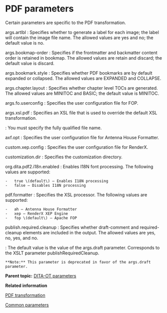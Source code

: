 # PDF parameters

Certain parameters are specific to the PDF transformation.

args.artlbl
:   Specifies whether to generate a label for each image; the label will contain the image file name. The allowed values are yes and no; the default value is no.

args.bookmap-order
:   Specifies if the frontmatter and backmatter content order is retained in bookmap. The allowed values are retain and discard; the default value is discard.

args.bookmark.style
:   Specifies whether PDF bookmarks are by default expanded or collapsed. The allowed values are EXPANDED and COLLAPSE.

args.chapter.layout
:   Specifies whether chapter level TOCs are generated. The allowed values are MINITOC and BASIC; the default value is MINITOC.

args.fo.userconfig
:   Specifies the user configuration file for FOP.

args.xsl.pdf
:   Specifies an XSL file that is used to override the default XSL transformation.

:   You must specify the fully qualified file name.

axf.opt
:   Specifies the user configuration file for Antenna House Formatter.

custom.xep.config
:   Specifies the user configuration file for RenderX.

customization.dir
:   Specifies the customization directory.

org.dita.pdf2.i18n.enabled
:   Enables I18N font processing. The following values are supported:

    -   true \(default\) – Enables I18N processing
    -   false – Disables I18N processing

pdf.formatter
:   Specifies the XSL processor. The following values are supported:

    -   ah – Antenna House Formatter
    -   xep – RenderX XEP Engine
    -   fop \(default\) – Apache FOP

publish.required.cleanup
:   Specifies whether draft-comment and required-cleanup elements are included in the output. The allowed values are yes, no, yes, and no.

:   The default value is the value of the args.draft parameter. Corresponds to the XSLT parameter publishRequiredCleanup.

    **Note:** This parameter is deprecated in favor of the args.draft parameter.

**Parent topic:** [DITA-OT parameters](../parameters/parameters_intro.md)

**Related information**  


[PDF transformation](../user-guide/dita2pdf.md)

[Common parameters](../parameters/parameters-base.md)

